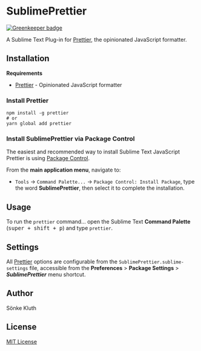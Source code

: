 # SublimePrettier

[![Greenkeeper badge](https://badges.greenkeeper.io/soenkekluth/sublimeprettier.svg)](https://greenkeeper.io/)


A Sublime Text Plug-in for [Prettier], the opinionated JavaScript formatter.


## Installation


**Requirements**

- [Prettier] - Opinionated JavaScript formatter

### Install Prettier

    npm install -g prettier
    # or
    yarn global add prettier

### Install SublimePrettier via Package Control

The easiest and recommended way to install Sublime Text JavaScript Prettier is
using [Package Control].

From the **main application menu**, navigate to:

- `Tools` -> `Command Palette...` -> `Package Control: Install Package`, type
  the word **SublimePrettier**, then select it to complete the installation.


## Usage

To run the `prettier` command... open the Sublime Text **Command Palette**
(<kbd>super + shift + p</kbd>) and type `prettier`.

## Settings

All [Prettier] options are configurable from the `SublimePrettier.sublime-settings`
file, accessible from the **Preferences** > **Package Settings** >
***SublimePrettier*** menu shortcut.


## Author

Sönke Kluth

## License

[MIT License]

[Prettier]: https://github.com/jlongster/prettier
[Package Control]: https://packagecontrol.io/packages/sublimeprettier
[JsPrettier]: https://github.com/soenkekluth/sublimeprettier
[Sublime Text Packages directory]: #default-st-paths "Navigate to Default Sublime Text Packages Paths"
[MIT License]: https://github.com/soenkekluth/sublimeprettier/blob/master/LICENSE.md
